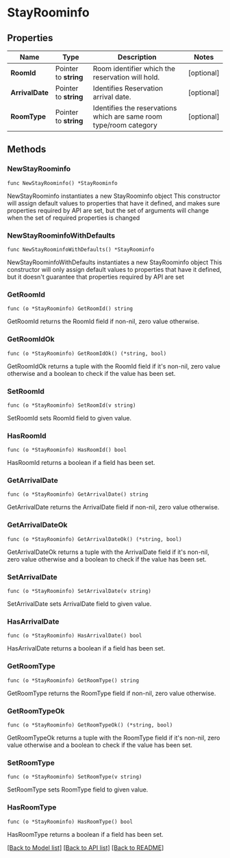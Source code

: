 # StayRoominfo

## Properties

Name | Type | Description | Notes
------------ | ------------- | ------------- | -------------
**RoomId** | Pointer to **string** | Room identifier which the reservation will hold. | [optional] 
**ArrivalDate** | Pointer to **string** | Identifies Reservation arrival date. | [optional] 
**RoomType** | Pointer to **string** | Identifies the reservations which are same room type/room category | [optional] 

## Methods

### NewStayRoominfo

`func NewStayRoominfo() *StayRoominfo`

NewStayRoominfo instantiates a new StayRoominfo object
This constructor will assign default values to properties that have it defined,
and makes sure properties required by API are set, but the set of arguments
will change when the set of required properties is changed

### NewStayRoominfoWithDefaults

`func NewStayRoominfoWithDefaults() *StayRoominfo`

NewStayRoominfoWithDefaults instantiates a new StayRoominfo object
This constructor will only assign default values to properties that have it defined,
but it doesn't guarantee that properties required by API are set

### GetRoomId

`func (o *StayRoominfo) GetRoomId() string`

GetRoomId returns the RoomId field if non-nil, zero value otherwise.

### GetRoomIdOk

`func (o *StayRoominfo) GetRoomIdOk() (*string, bool)`

GetRoomIdOk returns a tuple with the RoomId field if it's non-nil, zero value otherwise
and a boolean to check if the value has been set.

### SetRoomId

`func (o *StayRoominfo) SetRoomId(v string)`

SetRoomId sets RoomId field to given value.

### HasRoomId

`func (o *StayRoominfo) HasRoomId() bool`

HasRoomId returns a boolean if a field has been set.

### GetArrivalDate

`func (o *StayRoominfo) GetArrivalDate() string`

GetArrivalDate returns the ArrivalDate field if non-nil, zero value otherwise.

### GetArrivalDateOk

`func (o *StayRoominfo) GetArrivalDateOk() (*string, bool)`

GetArrivalDateOk returns a tuple with the ArrivalDate field if it's non-nil, zero value otherwise
and a boolean to check if the value has been set.

### SetArrivalDate

`func (o *StayRoominfo) SetArrivalDate(v string)`

SetArrivalDate sets ArrivalDate field to given value.

### HasArrivalDate

`func (o *StayRoominfo) HasArrivalDate() bool`

HasArrivalDate returns a boolean if a field has been set.

### GetRoomType

`func (o *StayRoominfo) GetRoomType() string`

GetRoomType returns the RoomType field if non-nil, zero value otherwise.

### GetRoomTypeOk

`func (o *StayRoominfo) GetRoomTypeOk() (*string, bool)`

GetRoomTypeOk returns a tuple with the RoomType field if it's non-nil, zero value otherwise
and a boolean to check if the value has been set.

### SetRoomType

`func (o *StayRoominfo) SetRoomType(v string)`

SetRoomType sets RoomType field to given value.

### HasRoomType

`func (o *StayRoominfo) HasRoomType() bool`

HasRoomType returns a boolean if a field has been set.


[[Back to Model list]](../README.md#documentation-for-models) [[Back to API list]](../README.md#documentation-for-api-endpoints) [[Back to README]](../README.md)


